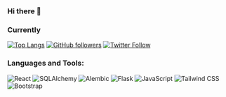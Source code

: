 ### Hi there 👋
### Currently

[![Top Langs](https://github-readme-stats.vercel.app/api/top-langs/?username=Felix-Okeyo&layout=compact)](https://github.com/anuraghazra/github-readme-stats)
[![GitHub followers](https://img.shields.io/github/followers/felix-okeyo?label=Follow&style=social)](https://github.com/felix-okeyo)
[![Twitter Follow](https://img.shields.io/twitter/follow/felix_okeyo?style=social)](https://twitter.com/felix_okeyo)

### Languages and Tools:

![React](https://img.shields.io/badge/React-61DAFB?style=flat-square&logo=react&logoColor=white)
![SQLAlchemy](https://img.shields.io/badge/SQLAlchemy-306998?style=flat-square&logo=sqlalchemy&logoColor=white)
![Alembic](https://img.shields.io/badge/Alembic-4EAF57?style=flat-square&logo=alembic&logoColor=white)
![Flask](https://img.shields.io/badge/Flask-000000?style=flat-square&logo=flask&logoColor=white)
![JavaScript](https://img.shields.io/badge/JavaScript-F7DF1E?style=flat-square&logo=javascript&logoColor=black)
![Tailwind CSS](https://img.shields.io/badge/Tailwind%20CSS-38B2AC?style=flat-square&logo=tailwind-css&logoColor=white)
![Bootstrap](https://img.shields.io/badge/Bootstrap-7952B3?style=flat-square&logo=bootstrap&logoColor=white)
